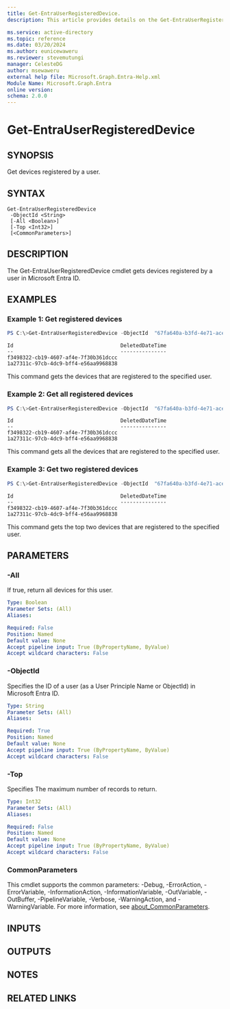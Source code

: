 ```yaml
---
title: Get-EntraUserRegisteredDevice.
description: This article provides details on the Get-EntraUserRegisteredDevice command.

ms.service: active-directory
ms.topic: reference
ms.date: 03/20/2024
ms.author: eunicewaweru
ms.reviewer: stevemutungi
manager: CelesteDG
author: msewaweru
external help file: Microsoft.Graph.Entra-Help.xml
Module Name: Microsoft.Graph.Entra
online version:
schema: 2.0.0
---
```


# Get-EntraUserRegisteredDevice

## SYNOPSIS
Get devices registered by a user.

## SYNTAX

```
Get-EntraUserRegisteredDevice
 -ObjectId <String>
 [-All <Boolean>]
 [-Top <Int32>]
 [<CommonParameters>]
```

## DESCRIPTION
The Get-EntraUserRegisteredDevice cmdlet gets devices registered by a user in Microsoft Entra ID.

## EXAMPLES

### Example 1: Get registered devices
```Powershell
PS C:\>Get-EntraUserRegisteredDevice -ObjectId  "67fa640a-b3fd-4e71-ace2-0e3eca798d9a"
```
```Output
Id                                   DeletedDateTime
--                                   ---------------
f3498322-cb19-4607-af4e-7f30b361dccc
1a27311c-97cb-4dc9-bff4-e56aa9968838
```
This command gets the devices that are registered to the specified user.

### Example 2: Get all registered devices
```Powershell
PS C:\>Get-EntraUserRegisteredDevice -ObjectId  "67fa640a-b3fd-4e71-ace2-0e3eca798d9a" -All $true
```
```Output
Id                                   DeletedDateTime
--                                   ---------------
f3498322-cb19-4607-af4e-7f30b361dccc
1a27311c-97cb-4dc9-bff4-e56aa9968838
```
This command gets all the devices that are registered to the specified user.


### Example 3: Get two registered devices
```Powershell
PS C:\>Get-EntraUserRegisteredDevice -ObjectId  "67fa640a-b3fd-4e71-ace2-0e3eca798d9a" -Top 2
```
```Output
Id                                   DeletedDateTime
--                                   ---------------
f3498322-cb19-4607-af4e-7f30b361dccc
1a27311c-97cb-4dc9-bff4-e56aa9968838
```
This command gets the top two devices that are registered to the specified user.

## PARAMETERS

### -All
If true, return all devices for this user.

```yaml
Type: Boolean
Parameter Sets: (All)
Aliases:

Required: False
Position: Named
Default value: None
Accept pipeline input: True (ByPropertyName, ByValue)
Accept wildcard characters: False
```

### -ObjectId
Specifies the ID of a user (as a User Principle Name or ObjectId) in Microsoft Entra ID.

```yaml
Type: String
Parameter Sets: (All)
Aliases:

Required: True
Position: Named
Default value: None
Accept pipeline input: True (ByPropertyName, ByValue)
Accept wildcard characters: False
```

### -Top
Specifies The maximum number of records to return.

```yaml
Type: Int32
Parameter Sets: (All)
Aliases:

Required: False
Position: Named
Default value: None
Accept pipeline input: True (ByPropertyName, ByValue)
Accept wildcard characters: False
```

### CommonParameters
This cmdlet supports the common parameters: -Debug, -ErrorAction, -ErrorVariable, -InformationAction, -InformationVariable, -OutVariable, -OutBuffer, -PipelineVariable, -Verbose, -WarningAction, and -WarningVariable. For more information, see [about_CommonParameters](http://go.microsoft.com/fwlink/?LinkID=113216).

## INPUTS

## OUTPUTS

## NOTES

## RELATED LINKS
